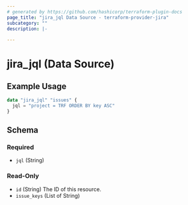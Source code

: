 ```yaml
---
# generated by https://github.com/hashicorp/terraform-plugin-docs
page_title: "jira_jql Data Source - terraform-provider-jira"
subcategory: ""
description: |-
  
---
```


# jira_jql (Data Source)



## Example Usage

```terraform
data "jira_jql" "issues" {
  jql = "project = TRF ORDER BY key ASC"
}
```

<!-- schema generated by tfplugindocs -->
## Schema

### Required

- `jql` (String)

### Read-Only

- `id` (String) The ID of this resource.
- `issue_keys` (List of String)


